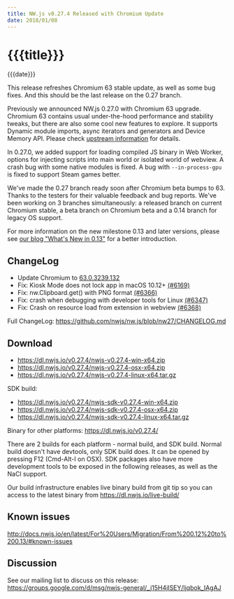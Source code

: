 ```yaml
---
title: NW.js v0.27.4 Released with Chromium Update
date: 2018/01/08
---
```

# {{{title}}}
{{{date}}}

This release refreshes Chromium 63 stable update, as well as some bug fixes. And this should be the last release on the 0.27 branch.

Previously we announced NW.js 0.27.0 with Chromium 63 upgrade. Chromium 63 contains usual under-the-hood performance and stability tweaks, but there are also some cool new features to explore. It supports Dynamic module imports, async iterators and generators and Device Memory API. Please check [upstream information](https://blog.chromium.org/2017/10/chrome-63-beta-dynamic-module-imports_27.html) for details.

In 0.27.0, we added support for loading compiled JS binary in Web Worker, options for injecting scripts into main world or isolated world of webview. A crash bug with some native modules is fixed. A bug with `--in-process-gpu` is fixed to support Steam games better.

We've made the 0.27 branch ready soon after Chromium beta bumps to 63. Thanks to the testers for their valuable feedback and bug reports. We've been working on 3 branches simultaneously: a released branch on current Chromium stable, a beta branch on Chromium beta and a 0.14 branch for legacy OS support.

For more information on the new milestone 0.13 and later versions, please see [our blog "What's New in 0.13"](/blog/whats-new-in-0.13) for a better introduction.

## ChangeLog

- Update Chromium to [63.0.3239.132](https://chromereleases.googleblog.com/2018/01/stable-channel-update-for-desktop.html)
- Fix: Kiosk Mode does not lock app in macOS 10.12+ [(#6169)](https://github.com/nwjs/nw.js/issues/6169)
- Fix: nw.Clipboard.get() with PNG format [(#6366)](https://github.com/nwjs/nw.js/issues/6366)
- Fix: crash when debugging with developer tools for Linux [(#6347)](https://github.com/nwjs/nw.js/issues/6347)
- Fix: Crash on resource load from extension in webview [(#6368)](https://github.com/nwjs/nw.js/issues/6368)

Full ChangeLog: https://github.com/nwjs/nw.js/blob/nw27/CHANGELOG.md

## Download 

* https://dl.nwjs.io/v0.27.4/nwjs-v0.27.4-win-x64.zip 
* https://dl.nwjs.io/v0.27.4/nwjs-v0.27.4-osx-x64.zip 
* https://dl.nwjs.io/v0.27.4/nwjs-v0.27.4-linux-x64.tar.gz 

SDK build: 
* https://dl.nwjs.io/v0.27.4/nwjs-sdk-v0.27.4-win-x64.zip 
* https://dl.nwjs.io/v0.27.4/nwjs-sdk-v0.27.4-osx-x64.zip 
* https://dl.nwjs.io/v0.27.4/nwjs-sdk-v0.27.4-linux-x64.tar.gz 

Binary for other platforms: https://dl.nwjs.io/v0.27.4/ 

There are 2 builds for each platform - normal build, and SDK build. Normal build doesn't have devtools, only SDK build does. lt can be opened by pressing F12 (Cmd-Alt-I on OSX). SDK packages also have more development tools to be exposed in the following releases, as well as the NaCl support.

Our build infrastructure enables live binary build from git tip so you can access to the latest binary from https://dl.nwjs.io/live-build/ 

## Known issues 
 
http://docs.nwjs.io/en/latest/For%20Users/Migration/From%200.12%20to%200.13/#known-issues

## Discussion

See our mailing list to discuss on this release: https://groups.google.com/d/msg/nwjs-general/_j15H4jISEY/ljqbok_IAgAJ
